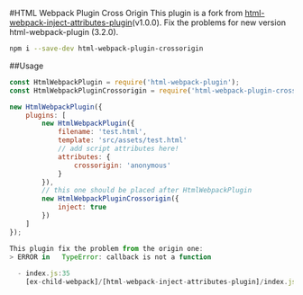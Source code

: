 #HTML Webpack Plugin Cross Origin
This plugin is a fork from [html-webpack-inject-attributes-plugin](https://github.com/dyw934854565/html-webpack-inject-attributes-plugin)(v1.0.0). Fix the problems for new version html-webpack-plugin (3.2.0).
```bash
npm i --save-dev html-webpack-plugin-crossorigin
```
##Usage
```javascript
const HtmlWebpackPlugin = require('html-webpack-plugin');
const HtmlWebpackPluginCrossorigin = require('html-webpack-plugin-crossorigin');

new HtmlWebpackPlugin({
    plugins: [
        new HtmlWebpackPlugin({
            filename: 'test.html',
            template: 'src/assets/test.html'
            // add script attributes here!
            attributes: {
                crossorigin: 'anonymous'
            }
        }),
        // this one should be placed after HtmlWebpackPlugin
        new HtmlWebpackPluginCrossorigin({
            inject: true
        })
    ]
});

This plugin fix the problem from the origin one:
> ERROR in   TypeError: callback is not a function
  
  - index.js:35 
    [ex-child-webpack]/[html-webpack-inject-attributes-plugin]/index.js:35:13

